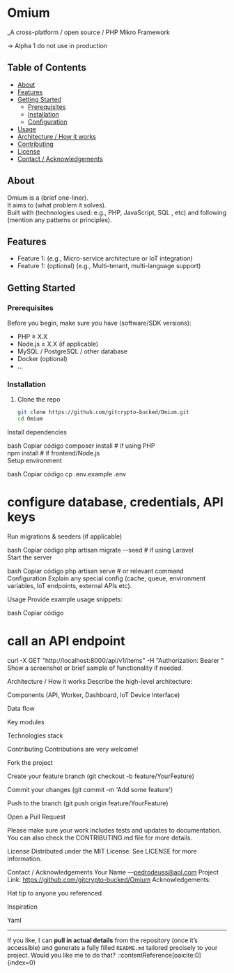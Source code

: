 # Omium  
_A cross-platform / open source / PHP Mikro Framework

-> Alpha 1  do not use in production

## Table of Contents  
- [About](#about)  
- [Features](#features)  
- [Getting Started](#getting-started)  
  - [Prerequisites](#prerequisites)  
  - [Installation](#installation)  
  - [Configuration](#configuration)  
- [Usage](#usage)  
- [Architecture / How it works](#architecture--how-it-works)  
- [Contributing](#contributing)  
- [License](#license)  
- [Contact / Acknowledgements](#contact--acknowledgements)  

## About  
Omium is a (brief one-liner).  
It aims to (what problem it solves).  
Built with (technologies used: e.g., PHP, JavaScript, SQL , etc) and following (mention any patterns or principles).

## Features  

- Feature 1: (e.g., Micro-service architecture or IoT integration)  
- Feature 1: (optional) (e.g., Multi-tenant, multi-language support)  

## Getting Started  

### Prerequisites  
Before you begin, make sure you have (software/SDK versions):  
- PHP ≥ X.X  
- Node.js ≥ X.X (if applicable)  
- MySQL / PostgreSQL / other database  
- Docker (optional)  
- …  

### Installation  
1. Clone the repo  
   ```bash  
   git clone https://github.com/gitcrypto-bucked/Omium.git  
   cd Omium  
Install dependencies

bash
Copiar código
composer install   # if using PHP  
npm install        # if frontend/Node.js  
Setup environment

bash
Copiar código
cp .env.example .env  
# configure database, credentials, API keys  
Run migrations & seeders (if applicable)

bash
Copiar código
php artisan migrate --seed   # if using Laravel  
Start the server

bash
Copiar código
php artisan serve            # or relevant command  
Configuration
Explain any special config (cache, queue, environment variables, IoT endpoints, external APIs etc).

Usage
Provide example usage snippets:

bash
Copiar código
# call an API endpoint  
curl -X GET "http://localhost:8000/api/v1/items" -H "Authorization: Bearer <token>"  
Show a screenshot or brief sample of functionality if needed.

Architecture / How it works
Describe the high-level architecture:

Components (API, Worker, Dashboard, IoT Device Interface)

Data flow

Key modules

Technologies stack

Contributing
Contributions are very welcome!

Fork the project

Create your feature branch (git checkout -b feature/YourFeature)

Commit your changes (git commit -m 'Add some feature')

Push to the branch (git push origin feature/YourFeature)

Open a Pull Request

Please make sure your work includes tests and updates to documentation.
You can also check the CONTRIBUTING.md file for more details.

License
Distributed under the MIT License. See LICENSE for more information.

Contact / Acknowledgements
Your Name —pedrodeuss@aol.com
Project Link: https://github.com/gitcrypto-bucked/Omium
Acknowledgements:

Hat tip to anyone you referenced

Inspiration

Yaml

---

If you like, I can **pull in actual details** from the repository (once it’s accessible) and generate a fully filled `README.md` tailored precisely to your project. Would you like me to do that?
::contentReference[oaicite:0]{index=0}
